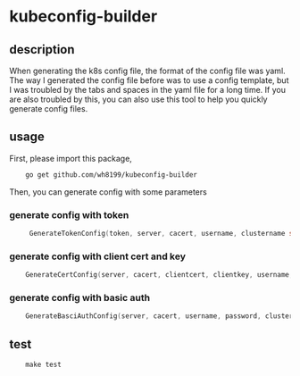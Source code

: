 # kubeconfig-builder

## description

When generating the k8s config file, the format of the config file was yaml. The way I generated the config file before was to use a config template, but I was troubled by the tabs and spaces in the yaml file for a long time. If you are also troubled by this, you can also use this tool to help you quickly generate config files.

## usage

First, please import this package,

```makefile
    go get github.com/wh8199/kubeconfig-builder
```

Then, you can generate config with some parameters

### generate config with token

```go
     GenerateTokenConfig(token, server, cacert, username, clustername string, skipCA bool) ([]byte, error)
```

### generate config with client cert and key

```go
    GenerateCertConfig(server, cacert, clientcert, clientkey, username, clustername string, skipCA bool) ([]byte, error)
```

### generate config with basic auth

```go
    GenerateBasciAuthConfig(server, cacert, username, password, clustername string, skipCA bool) ([]byte, error)
```

## test

```makefile
    make test
```
